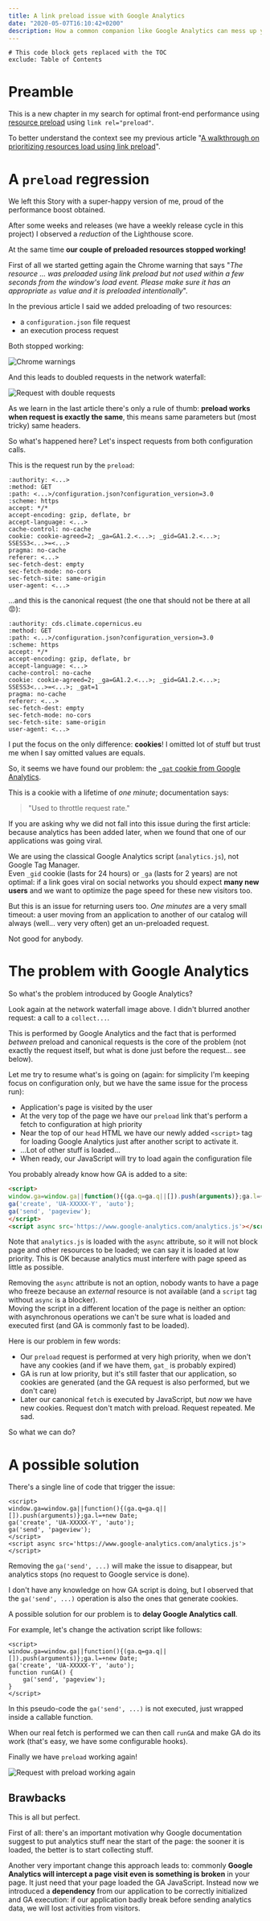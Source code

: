 ```yaml
---
title: A link preload issue with Google Analytics
date: "2020-05-07T16:10:42+0200"
description: How a common companion like Google Analytics can mess up your preload performance boost.
---
```


```toc
# This code block gets replaced with the TOC
exclude: Table of Contents
```

# Preamble

This is a new chapter in my search for optimal front-end performance using [resource preload](https://developer.mozilla.org/en-US/docs/Web/HTML/Preloading_content) using `link rel="preload"`.

To better understand the context see my previous article "[A walkthrough on prioritizing resources load using link preload](/link-preload-a-walkthrough/)".

# A `preload` regression

We left this Story with a super-happy version of me, proud of the performance boost obtained.

After some weeks and releases (we have a weekly release cycle in this project) I observed a _reduction_ of the Lighthouse score.

At the same time **our couple of preloaded resources stopped working!**

First of all we started getting again the Chrome warning that says "_The resource ... was preloaded using link preload but not used within a few seconds from the window's load event. Please make sure it has an appropriate `as` value and it is preloaded intentionally_".

In the previous article I said we added preloading of two resources:

* a `configuration.json` file request
* an execution process request

Both stopped working:

![Chrome warnings](./warnings.png)

And this leads to doubled requests in the network waterfall:

![Request with double requests](./waterfall.png)

As we learn in the last article there's only a rule of thumb: **preload works when request is exactly the same**, this means same parameters but (most tricky) same headers.

So what's happened here?
Let's inspect requests from both configuration calls.

This is the request run by the `preload`:

```python{9}
:authority: <...>
:method: GET
:path: <...>/configuration.json?configuration_version=3.0
:scheme: https
accept: */*
accept-encoding: gzip, deflate, br
accept-language: <...>
cache-control: no-cache
cookie: cookie-agreed=2; _ga=GA1.2.<...>; _gid=GA1.2.<...>; SSESS3<...>=<...>
pragma: no-cache
referer: <...>
sec-fetch-dest: empty
sec-fetch-mode: no-cors
sec-fetch-site: same-origin
user-agent: <...>
```

...and this is the canonical request (the one that should not be there at all 😡):

```python{9}
:authority: cds.climate.copernicus.eu
:method: GET
:path: <...>/configuration.json?configuration_version=3.0
:scheme: https
accept: */*
accept-encoding: gzip, deflate, br
accept-language: <...>
cache-control: no-cache
cookie: cookie-agreed=2; _ga=GA1.2.<...>; _gid=GA1.2.<...>; SSESS3<...>=<...>; _gat=1
pragma: no-cache
referer: <...>
sec-fetch-dest: empty
sec-fetch-mode: no-cors
sec-fetch-site: same-origin
user-agent: <...>
```

I put the focus on the only difference: **cookies**!
I omitted lot of stuff but trust me when I say omitted values are equals.

So, it seems we have found our problem: the [`_gat` cookie from Google Analytics](https://developers.google.com/analytics/devguides/collection/analyticsjs/cookie-usage?hl=it#analyticsjs).

This is a cookie with a lifetime of _one minute_; documentation says:

> "Used to throttle request rate."

If you are asking why we did not fall into this issue during the first article: because analytics has been added later, when we found that one of our applications was going viral.

We are using the classical Google Analytics script (`analytics.js`), not Google Tag Manager.
<br>
Even `_gid` cookie (lasts for 24 hours) or `_ga` (lasts for 2 years) are not optimal: if a link goes viral on social networks you should expect **many new users** and we want to optimize the page speed for these new visitors too.

But this is an issue for returning users too.
_One minutes_ are a very small timeout: a user moving from an application to another of our catalog will always (well... very very often) get an un-preloaded request.

Not good for anybody.

# The problem with Google Analytics

So what's the problem introduced by Google Analytics?

Look again at the network waterfall image above. I didn't blurred another request: a call to a `collect...`.

This is performed by Google Analytics and the fact that is performed _between_ preload and canonical requests is the core of the problem (not exactly the request itself, but what is done just before the request... see below).

Let me try to resume what's is going on (again: for simplicity I'm keeping focus on configuration only, but we have the same issue for the process run):

* Application's page is visited by the user
* At the very top of the page we have our `preload` link that's perform a fetch to configuration at high priority
* Near the top of our `head` HTML we have our newly added `<script>` tag for loading Google Analytics just after another script to activate it.
* ...Lot of other stuff is loaded...
* When ready, our JavaScript will try to load again the configuration file

You probably already know how GA is added to a site:

```html
<script>
window.ga=window.ga||function(){(ga.q=ga.q||[]).push(arguments)};ga.l=+new Date;
ga('create', 'UA-XXXXX-Y', 'auto');
ga('send', 'pageview');
</script>
<script async src='https://www.google-analytics.com/analytics.js'></script>
```

Note that `analytics.js` is loaded with the `async` attribute, so it will not block page and other resources to be loaded; we can say it is loaded at low priority.
This is OK because analytics must interfere with page speed as little as possible.

Removing the `async` attribute is not an option, nobody wants to have a page who freeze because an _external_ resource is not available (and a `script` tag without `async` is a blocker).<br>
Moving the script in a different location of the page is neither an option: with asynchronous operations we can't be sure what is loaded and executed first (and GA is commonly fast to be loaded).

Here is our problem in few words:

* Our `preload` request is performed at very high priority, when we don't have any cookies (and if we have them, `gat_` is probably expired)
* GA is run at low priority, but it's still faster that our application, so cookies are generated (and the GA request is also performed, but we don't care)
* Later our canonical `fetch` is executed by JavaScript, but _now_ we have new cookies.
  Request don't match with preload.
  Request repeated.
  Me sad.

So what we can do?

# A possible solution

There's a single line of code that trigger the issue:

```html{4}
<script>
window.ga=window.ga||function(){(ga.q=ga.q||[]).push(arguments)};ga.l=+new Date;
ga('create', 'UA-XXXXX-Y', 'auto');
ga('send', 'pageview');
</script>
<script async src='https://www.google-analytics.com/analytics.js'></script>
```

Removing the `ga('send', ...)` will make the issue to disappear, but analytics stops (no request to Google service is done).

I don't have any knowledge on how GA script is doing, but I observed that the `ga('send', ...)` operation is also the ones that generate cookies.

A possible solution for our problem is to **delay Google Analytics call**.

For example, let's change the activation script like follows:

```html{4-6}
<script>
window.ga=window.ga||function(){(ga.q=ga.q||[]).push(arguments)};ga.l=+new Date;
ga('create', 'UA-XXXXX-Y', 'auto');
function runGA() {
    ga('send', 'pageview');
}
</script>
```

In this pseudo-code the `ga('send', ...)` is not executed, just wrapped inside a callable function.

When our real fetch is performed we can then call `runGA` and make GA do its work (that's easy, we have some configurable hooks).

Finally we have `preload` working again!

![Request with preload working again](./fixed-waterfall.png)

## Brawbacks

This is all but perfect.

First of all: there's an important motivation why Google documentation suggest to put analytics stuff near the start of the page: the sooner it is loaded, the better is to start collecting stuff.

Another very important change this approach leads to: commonly **Google Analytics will intercept a page visit even is something is broken** in your page. It just need that your page loaded the GA JavaScript.
Instead now we introduced a **dependency** from our application to be correctly initialized and GA execution: if our application badly break before sending analytics data, we will lost activities from visitors.
